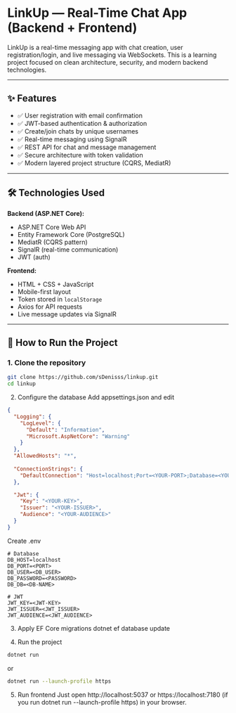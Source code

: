 # LinkUp — Real-Time Chat App (Backend + Frontend)

LinkUp is a real-time messaging app with chat creation, user registration/login, and live messaging via WebSockets. This is a learning project focused on clean architecture, security, and modern backend technologies.

---

## ✨ Features

- ✅ User registration with email confirmation
- ✅ JWT-based authentication & authorization
- ✅ Create/join chats by unique usernames
- ✅ Real-time messaging using SignalR
- ✅ REST API for chat and message management
- ✅ Secure architecture with token validation
- ✅ Modern layered project structure (CQRS, MediatR)

---

## 🛠️ Technologies Used

**Backend (ASP.NET Core):**
- ASP.NET Core Web API
- Entity Framework Core (PostgreSQL)
- MediatR (CQRS pattern)
- SignalR (real-time communication)
- JWT (auth)


**Frontend:**
- HTML + CSS + JavaScript
- Mobile-first layout
- Token stored in `localStorage`
- Axios for API requests
- Live message updates via SignalR

---

## 🚀 How to Run the Project

### 1. Clone the repository
```bash
git clone https://github.com/sDenisss/linkup.git
cd linkup
```

2. Configure the database
Add appsettings.json and edit 

```appsettings.json
{
  "Logging": {
    "LogLevel": {
      "Default": "Information",
      "Microsoft.AspNetCore": "Warning"
    }
  },
  "AllowedHosts": "*",
  
  "ConnectionStrings": {
    "DefaultConnection": "Host=localhost;Port=<YOUR-PORT>;Database=<YOUR-DATABASE>;Username=<YOUR-USERNAME>;Password=<YOUR-PASSWORD>"
  },

  "Jwt": {
    "Key": "<YOUR-KEY>",  
    "Issuer": "<YOUR-ISSUER>",
    "Audience": "<YOUR-AUDIENCE>"
  }
}
```

Create .env 
```env
# Database
DB_HOST=localhost
DB_PORT=<PORT>
DB_USER=<DB_USER>
DB_PASSWORD=<PASSWORD>
DB_DB=<DB-NAME>

# JWT
JWT_KEY=<JWT-KEY>
JWT_ISSUER=<JWT_ISSUER>
JWT_AUDIENCE=<JWT_AUDIENCE>
```


3. Apply EF Core migrations
dotnet ef database update

4. Run the project
```bash
dotnet run
```
or 
```bash
dotnet run --launch-profile https
```

5. Run frontend
Just open http://localhost:5037 or https://localhost:7180 (if you run dotnet run --launch-profile https) in your browser.